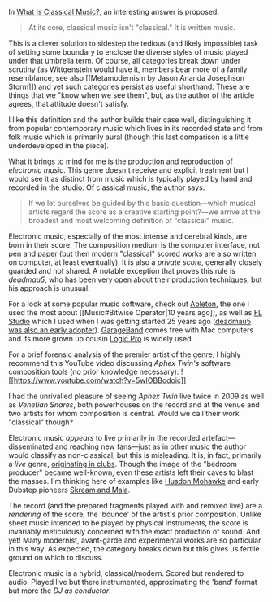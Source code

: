In [What Is Classical Music?](https://www.theatlantic.com/magazine/archive/2025/05/aucoin-what-is-classical-music/682119/), an interesting answer is proposed:

> At its core, classical music isn't "classical." It is written music.

This is a clever solution to sidestep the tedious (and likely impossible) task of setting some boundary to enclose the diverse styles of music played under that umbrella term. Of course, all categories break down under scrutiny (as Wittgenstein would have it, members bear more of a family resemblance, see also [[Metamodernism by Jason Ananda Josephson Storm]]) and yet such categories persist as useful shorthand. These are things that we "know when we see them", but, as the author of the article agrees, that attitude doesn't satisfy.

I like this definition and the author builds their case well, distinguishing it from popular contemporary music which lives in its recorded state and from folk music which is primarily aural (though this last comparison is a little underdeveloped in the piece).

What it brings to mind for me is the production and reproduction of *electronic music*. This genre doesn't receive and explicit treatment but I would see it as distinct from music which is typically played by hand and recorded in the studio. Of classical music, the author says:

> If we let ourselves be guided by this basic question—which musical artists regard the score as a creative starting point?—we arrive at the broadest and most welcoming definition of "classical" music.

Electronic music, especially of the most intense and cerebral kinds, are born in their score. The composition medium is the computer interface, not pen and paper (but then modern "classical" scored works are also written on computer, at least eventually). It is also a *private score*, generally closely guarded and not shared. A notable exception that proves this rule is *deadmau5*, who has been very open about their production techniques, but his approach is unusual.

For a look at some popular music software, check out [Ableton](https://www.ableton.com/), the one I used the most about [[Music#Bitwise Operator|10 years ago]], as well as [FL Studio](https://www.image-line.com/) which I used when I was getting started 25 years ago ([deadmau5 was also an early adopter](https://www.image-line.com/artists/deadmau5-joel-zimmerman)). [GarageBand](https://www.apple.com/mac/garageband/) comes free with Mac computers and its more grown up cousin [Logic Pro](https://www.apple.com/logic-pro/) is widely used.

For a brief forensic analysis of the premier artist of the genre, I highly recommend this YouTube video discussing *Aphex Twin's* software composition tools (no prior knowledge necessary):
![[https://www.youtube.com/watch?v=5wIOBBodoic]]

I had the unrivalled pleasure of seeing *Aphex Twin* live twice in 2009 as well as *Venetian Snares*, both powerhouses on the record and at the venue and two artists for whom composition is central. Would we call their work "classical" though?

Electronic music *appears* to live primarily in the recorded artefact—disseminated and reaching new fans—just as in other music the author would classify as non-classical, but this is misleading. It is, in fact, primarily a _live_ genre, [originating in clubs](https://www.imdb.com/title/tt0274309/). Though the image of the "bedroom producer" became well-known, even these artists left their caves to blast the masses. I'm thinking here of examples like [Husdon Mohawke](https://www.youtube.com/watch?v=RMrWWAY7MJM) and early Dubstep pioneers [Skream and Mala](https://www.youtube.com/watch?v=lVMsguwPvU4).

The record (and the prepared fragments played with and remixed live) are a *rendering* of the score, the 'bounce' of the artist's prior composition. Unlike sheet music intended to be played by physical instruments, the score is invariably meticulously concerned with the exact production of sound. And yet! Many modernist, avant-garde and experimental works are so particular in this way. As expected, the category breaks down but this gives us fertile ground on which to discuss.

Electronic music is a hybrid, classical/modern. Scored but rendered to audio. Played live but there instrumented, approximating the 'band' format but more the *DJ as conductor*.
